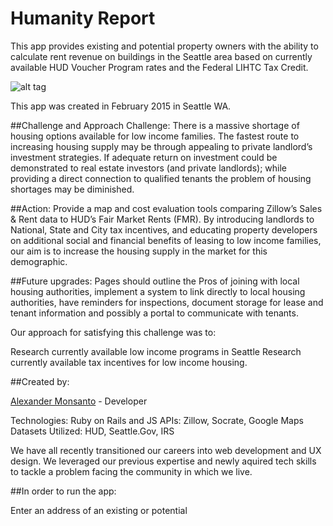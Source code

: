 # Humanity Report

This app provides existing and potential property owners with the ability to calculate rent revenue on buildings in the Seattle area based on currently available HUD Voucher Program rates and the Federal LIHTC Tax Credit.

![alt tag](http://i.imgur.com/9bZytuc.png)

This app was created in February 2015 in Seattle WA.

##Challenge and Approach
Challenge: There is a massive shortage of housing options available for low income families. The fastest route to increasing housing supply may be through appealing to private landlord’s investment strategies. If adequate return on investment could be demonstrated to real estate investors (and private landlords); while providing a direct connection to qualified tenants the problem of housing shortages may be diminished.

##Action:
Provide a map and cost evaluation tools comparing Zillow’s Sales & Rent data to HUD’s Fair Market Rents (FMR).  By introducing landlords to National, State and City tax incentives, and educating property developers on additional social and financial benefits of leasing to low income families, our aim is to increase the housing supply in the market for this demographic.

##Future upgrades:
Pages should outline the Pros of joining with local housing authorities, implement a system to link directly to local housing authorities, have reminders for inspections, document storage for lease and tenant information and possibly a portal to communicate with tenants.

Our approach for satisfying this challenge was to:

Research currently available low income programs in Seattle
Research currently available tax incentives for low income housing.

##Created by:

[Alexander Monsanto](https://www.linkedin.com/in/alexandermonsanto) - Developer

Technologies: Ruby on Rails and JS
APIs: Zillow, Socrate, Google Maps
Datasets Utilized: HUD, Seattle.Gov, IRS

We have all recently transitioned our careers into web development and UX design. We leveraged our previous expertise and newly aquired tech skills to tackle a problem facing the community in which we live.

##In order to run the app:

Enter an address of an existing or potential
